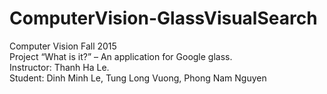 # ComputerVision-GlassVisualSearch
Computer Vision Fall 2015<br />
Project “What is it?” – An application for Google glass.<br />
Instructor: Thanh Ha Le.<br />
Student: Dinh Minh Le, Tung Long Vuong, Phong Nam Nguyen
